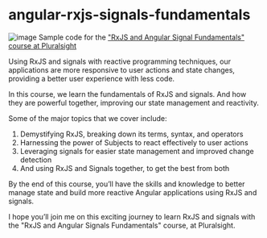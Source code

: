 # angular-rxjs-signals-fundamentals

![image](https://github.com/luigi043/angular-rxjs-signals-fundamentals/assets/73402404/4caac6c6-c7f4-4bf1-ba17-8320a8eb94d2)
Sample code for the ["RxJS and Angular Signal Fundamentals" course at Pluralsight](https://www.pluralsight.com/library/courses/rxjs-angular-signals-fundamentals)

Using RxJS and signals with reactive programming techniques, our applications are more responsive to user actions and state changes, providing a better user experience with less code.

In this course, we learn the fundamentals of RxJS and signals. And how they are powerful together, improving our state management and reactivity.

Some of the major topics that we cover include: 
 
1.	Demystifying RxJS, breaking down its terms, syntax, and operators
2.	Harnessing the power of Subjects to react effectively to user actions
3.	Leveraging signals for easier state management and improved change detection
4.	And using RxJS and Signals together, to get the best from both
 
By the end of this course, you’ll have the skills and knowledge to better manage state and build more reactive Angular applications using RxJS and signals.

I hope you’ll join me on this exciting journey to learn RxJS and signals with the "RxJS and Angular Signals Fundamentals" course, at Pluralsight.
